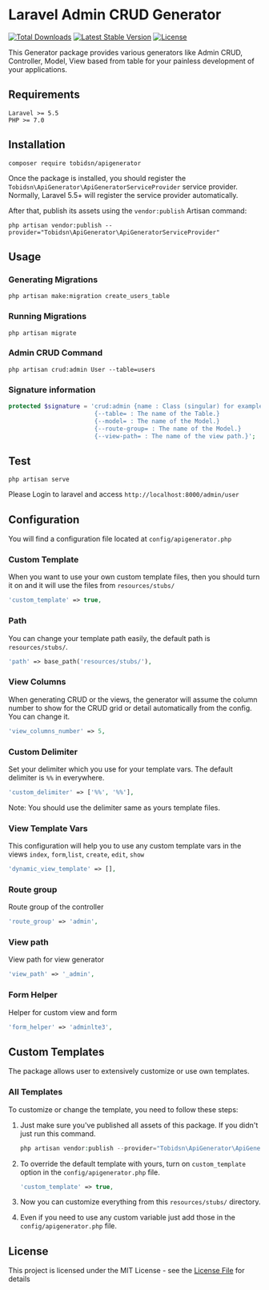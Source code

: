 # Laravel Admin CRUD Generator

[![Total Downloads](https://poser.pugx.org/tobidsn/apigenerator/d/total.svg)](https://packagist.org/packages/tobidsn/apigenerator)
[![Latest Stable Version](https://poser.pugx.org/tobidsn/apigenerator/v/stable.svg)](https://packagist.org/packages/tobidsn/apigenerator)
[![License](https://poser.pugx.org/tobidsn/apigenerator/license.svg)](https://packagist.org/packages/tobidsn/apigenerator)

This Generator package provides various generators like Admin CRUD, Controller, Model, View based from table for your painless development of your applications.

## Requirements
    Laravel >= 5.5
    PHP >= 7.0

## Installation
```
composer require tobidsn/apigenerator
```

Once the package is installed, you should register the `Tobidsn\ApiGenerator\ApiGeneratorServiceProvider` service provider. Normally, Laravel 5.5+ will register the service provider automatically.

After that, publish its assets using the `vendor:publish` Artisan command:
```
php artisan vendor:publish --provider="Tobidsn\ApiGenerator\ApiGeneratorServiceProvider"
```

## Usage

### Generating Migrations

```
php artisan make:migration create_users_table
```

### Running Migrations

```
php artisan migrate
```

### Admin CRUD Command

```
php artisan crud:admin User --table=users
```


### Signature information

```php
protected $signature = 'crud:admin {name : Class (singular) for example User}
                        {--table= : The name of the Table.}
                        {--model= : The name of the Model.}
                        {--route-group= : The name of the Model.}
                        {--view-path= : The name of the view path.}';
```
## Test

```
php artisan serve
```

Please Login to laravel and access `http://localhost:8000/admin/user`


## Configuration

You will find a configuration file located at `config/apigenerator.php`

### Custom Template

When you want to use your own custom template files, then you should turn it on and it will use the files from `resources/stubs/`

```php
'custom_template' => true,
```

### Path

You can change your template path easily, the default path is `resources/stubs/`.

```php
'path' => base_path('resources/stubs/'),
```

### View Columns

When generating CRUD or the views, the generator will assume the column number to show for the CRUD grid or detail automatically from the config. You can change it.

```php
'view_columns_number' => 5,
```

### Custom Delimiter

Set your delimiter which you use for your template vars. The default delimiter is `%%` in everywhere.

```php
'custom_delimiter' => ['%%', '%%'],
```
Note: You should use the delimiter same as yours template files.

### View Template Vars

This configuration will help you to use any custom template vars in the views `index`, `form`,`list`, `create`, `edit`, `show`

```php
'dynamic_view_template' => [],
```

### Route group

Route group of the controller

```php
'route_group' => 'admin',
```

### View path

View path for view generator

```php
'view_path' => '_admin',
```

### Form Helper

Helper for custom view and form

```php
'form_helper' => 'adminlte3',
```

## Custom Templates

The package allows user to extensively customize or use own templates.

### All Templates

To customize or change the template, you need to follow these steps:

1. Just make sure you've published all assets of this package. If you didn't just run this command.
    ```php
    php artisan vendor:publish --provider="Tobidsn\ApiGenerator\ApiGeneratorServiceProvider"
    ```
2. To override the default template with yours, turn on `custom_template` option in the `config/apigenerator.php` file.

    ```php
    'custom_template' => true,
    ```

3. Now you can customize everything from this `resources/stubs/` directory.

4. Even if you need to use any custom variable just add those in the `config/apigenerator.php` file.


## License

This project is licensed under the MIT License - see the [License File](LICENSE) for details

